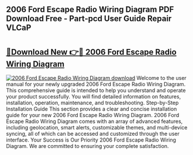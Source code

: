 ## 2006 Ford Escape Radio Wiring Diagram PDF Download Free - Part-pcd User Guide Repair VLCaP

# <h2><a href="http://dflc0hc.blite.top/?on=2006+Ford+Escape+Radio+Wiring+Diagram">🔗Download New 👉🔴 2006 Ford Escape Radio Wiring Diagram</a></h2>

[![2006 Ford Escape Radio Wiring Diagram download](https://i.imgur.com/lujVjoI.png)](http://dflc0hc.blite.top/?on=2006+Ford+Escape+Radio+Wiring+Diagram)
Welcome to the user manual for your newly upgraded 2006 Ford Escape Radio Wiring Diagram. This comprehensive guide is intended to help you understand and operate your product successfully. You will find detailed information on features, installation, operation, maintenance, and troubleshooting. Step-by-Step Installation Guide This section provides a clear and concise installation guide for your new 2006 Ford Escape Radio Wiring Diagram. 2006 Ford Escape Radio Wiring Diagram comes with an array of advanced features, including geolocation, smart alerts, customizable themes, and multi-device syncing, all of which can be accessed and customized through the user interface. Your Success is Our Priority 2006 Ford Escape Radio Wiring Diagram. We are committed to ensuring your complete satisfaction.
